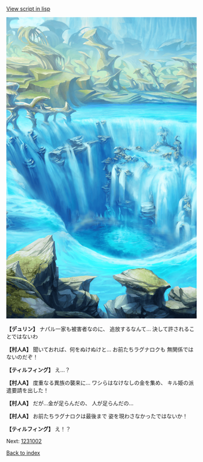 [View script in lisp](../scripts/1230902.txt)

![valley.png](../images/backgrounds/valley.png)

**【デュリン】**
ナパル一家も被害者なのに、
追放するなんて…
決して許されることではないわ

**【村人A】**
聞いておれば、何をぬけぬけと…
お前たちラグナロクも
無関係ではないのだぞ！

**【ティルフィング】**
え…？

**【村人A】**
度重なる異族の襲来に…
ワシらはなけなしの金を集め、
キル姫の派遣要請を出した！

**【村人A】**
だが…金が足らんだの、
人が足らんだの…

**【村人A】**
お前たちラグナロクは最後まで
姿を現わさなかったではないか！

**【ティルフィング】**
え！？

Next: [1231002](1231002.md)

[Back to index](index.md)

